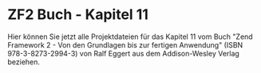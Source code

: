 ZF2 Buch - Kapitel 11
=====================

Hier können Sie jetzt alle Projektdateien für das Kapitel 11 vom Buch
"Zend Framework 2 - Von den Grundlagen bis zur fertigen Anwendung"
(ISBN 978-3-8273-2994-3) von Ralf Eggert aus dem Addison-Wesley 
Verlag beziehen.
